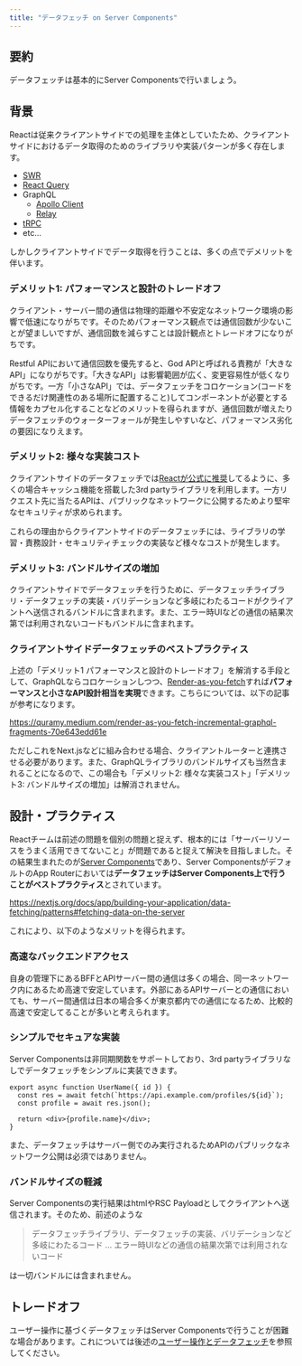 ```yaml
---
title: "データフェッチ on Server Components"
---
```


## 要約

データフェッチは基本的にServer Componentsで行いましょう。

## 背景

Reactは従来クライアントサイドでの処理を主体としていたため、クライアントサイドにおけるデータ取得のためのライブラリや実装パターンが多く存在します。

- [SWR](https://swr.vercel.app/)
- [React Query](https://react-query.tanstack.com/)
- GraphQL
  - [Apollo Client](https://www.apollographql.com/docs/react/)
  - [Relay](https://relay.dev/)
- [tRPC](https://trpc.io/)
- etc...

しかしクライアントサイドでデータ取得を行うことは、多くの点でデメリットを伴います。

### デメリット1: パフォーマンスと設計のトレードオフ

クライアント・サーバー間の通信は物理的距離や不安定なネットワーク環境の影響で低速になりがちです。そのためパフォーマンス観点では通信回数が少ないことが望ましいですが、通信回数を減らすことは設計観点とトレードオフになりがちです。

Restful APIにおいて通信回数を優先すると、God APIと呼ばれる責務が「大きなAPI」になりがちです。「大きなAPI」は影響範囲が広く、変更容易性が低くなりがちです。一方「小さなAPI」では、データフェッチをコロケーション(コードをできるだけ関連性のある場所に配置すること)してコンポーネントが必要とする情報をカプセル化することなどのメリットを得られますが、通信回数が増えたりデータフェッチのウォーターフォールが発生しやすいなど、パフォーマンス劣化の要因になりえます。

### デメリット2: 様々な実装コスト

クライアントサイドのデータフェッチでは[Reactが公式に推奨](https://ja.react.dev/reference/react/useEffect#what-are-good-alternatives-to-data-fetching-in-effects)してるように、多くの場合キャッシュ機能を搭載した3rd partyライブラリを利用します。一方リクエスト先に当たるAPIは、パブリックなネットワークに公開するためより堅牢なセキュリティが求められます。

これらの理由からクライアントサイドのデータフェッチには、ライブラリの学習・責務設計・セキュリティチェックの実装など様々なコストが発生します。

### デメリット3: バンドルサイズの増加

クライアントサイドでデータフェッチを行うために、データフェッチライブラリ・データフェッチの実装・バリデーションなど多岐にわたるコードがクライアントへ送信されるバンドルに含まれます。また、エラー時UIなどの通信の結果次第では利用されないコードもバンドルに含まれます。

### クライアントサイドデータフェッチのベストプラクティス

上述の「デメリット1 パフォーマンスと設計のトレードオフ」を解消する手段として、GraphQLならコロケーションしつつ、[Render-as-you-fetch](https://17.reactjs.org/docs/concurrent-mode-suspense.html#approach-3-render-as-you-fetch-using-suspense)すれば**パフォーマンスと小さなAPI設計相当を実現**できます。こちらについては、以下の記事が参考になります。

https://quramy.medium.com/render-as-you-fetch-incremental-graphql-fragments-70e643edd61e

ただしこれをNext.jsなどに組み合わせる場合、クライアントルーターと連携させる必要があります。また、GraphQLライブラリのバンドルサイズも当然含まれることになるので、この場合も「デメリット2: 様々な実装コスト」「デメリット3: バンドルサイズの増加」は解消されません。

## 設計・プラクティス

Reactチームは前述の問題を個別の問題と捉えず、根本的には「サーバーリソースをうまく活用できてないこと」が問題であると捉えて解決を目指しました。その結果生まれたのが[Server Components](https://nextjs.org/docs/app/building-your-application/rendering/server-components)であり、Server ComponentsがデフォルトのApp Routerにおいては**データフェッチはServer Components上で行うことがベストプラクティス**とされています。

https://nextjs.org/docs/app/building-your-application/data-fetching/patterns#fetching-data-on-the-server

これにより、以下のようなメリットを得られます。

### 高速なバックエンドアクセス

自身の管理下にあるBFFとAPIサーバー間の通信は多くの場合、同一ネットワーク内にあるため高速で安定しています。外部にあるAPIサーバーとの通信においても、サーバー間通信は日本の場合多くが東京都内での通信になるため、比較的高速で安定してることが多いと考えられます。

### シンプルでセキュアな実装

Server Componentsは非同期関数をサポートしており、3rd partyライブラリなしでデータフェッチをシンプルに実装できます。

```tsx
export async function UserName({ id }) {
  const res = await fetch(`https://api.example.com/profiles/${id}`);
  const profile = await res.json();

  return <div>{profile.name}</div>;
}
```

また、データフェッチはサーバー側でのみ実行されるためAPIのパブリックなネットワーク公開は必須ではありません。

### バンドルサイズの軽減

Server Componentsの実行結果はhtmlやRSC Payloadとしてクライアントへ送信されます。そのため、前述のような

> データフェッチライブラリ、データフェッチの実装、バリデーションなど多岐にわたるコード
> ...
> エラー時UIなどの通信の結果次第では利用されないコード

は一切バンドルには含まれません。

## トレードオフ

ユーザー操作に基づくデータフェッチはServer Componentsで行うことが困難な場合があります。これについては後述の[ユーザー操作とデータフェッチ](part_1_interactive_fetch)を参照してください。
